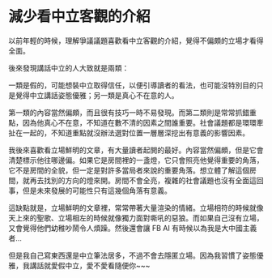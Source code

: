 
# 減少看中立客觀的介紹

以前年輕的時候，理解爭議議題喜歡看中立客觀的介紹，覺得不偏頗的立場才看得全面。

後來發現講話中立的人大致就是兩類：

一類是假的，可能想裝中立取得信任，以便引導讀者的看法，也可能沒特別目的只是覺得中立講話姿態優雅；另一類是真心不在意的人。

第一類的內容當然偏頗，而且很有技巧一時不易發現。而第二類則是常常抓錯重點，因為他真心不在意，不知道在數不清的因素之間誰重要。社會議題都是環環牽扯在一起的，不知道重點就沒辦法選對位置一層層深挖出有意義的影響因素。

我後來喜歡看立場鮮明的文章，有大量讀者起閧的最好。內容當然偏頗，但是它會清楚標示他往哪邊偏。如果它是房間裡的一盞燈，它只會照亮他覺得重要的角落，它不是房間的全貌，但一定是對許多當局者來說的重要角落。想立體了解這個房間，就再去找別的方向的燈來開。房間不會全亮，複雜的社會議題也沒有全面這回事，但是未來發展的可能性只有這幾個角落有意義。

這缺點就是，立場鮮明的文章裡，常常帶著大量渲染的情緒。立場相符的時候就像天上來的聖歌、立場相左的時候就像獨力面對嘶吼的惡狼。而如果自己沒有立場，又會覺得他們幼稚吵鬧令人煩躁。然後還會讓 FB AI 有時候以為我是大中國主義者…

但是我自己寫東西還是中立筆法居多，不過不會去隱匿立場。因為我習慣了姿態優雅，我講話就愛假中立，愛不愛看隨便你~~~